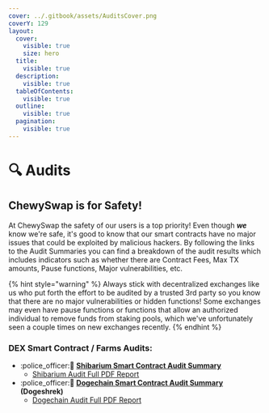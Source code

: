```yaml
---
cover: ../.gitbook/assets/AuditsCover.png
coverY: 129
layout:
  cover:
    visible: true
    size: hero
  title:
    visible: true
  description:
    visible: true
  tableOfContents:
    visible: true
  outline:
    visible: true
  pagination:
    visible: true
---
```


# 🔍 Audits

## ChewySwap is for Safety!

At ChewySwap the safety of our users is a top priority! Even though _**we**_ know we're safe, it's good to know that our smart contracts have no major issues that could be exploited by malicious hackers. By following the links to the Audit Summaries you can find a breakdown of the audit results which includes indicators such as whether there are Contract Fees, Max TX amounts, Pause functions, Major vulnerabilities, etc.&#x20;

{% hint style="warning" %}
Always stick with decentralized exchanges like us who put forth the effort to be audited by a trusted 3rd party so you know that there are no major vulnerabilities or hidden functions! Some exchanges may even have pause functions or functions that allow an authorized individual to remove funds from staking pools, which we've unfortunately seen a couple times on new exchanges recently.
{% endhint %}

### DEX Smart Contract / Farms Audits:

* :police\_officer::dog: [**Shibarium Smart Contract Audit Summary**](https://contractwolf.io/projects/chewyswap)
  * [Shibarium Audit Full PDF Report](https://github.com/ContractWolf/smart-contract-audits/blob/main/ContractWolf\_Audit\_ChewySwap\_DEX.pdf)
* :police\_officer::dog: [**Dogechain Smart Contract Audit Summary**](https://contractwolf.io/projects/dogeshrek) **(Dogeshrek)**
  * [Dogechain Audit Full PDF Report](https://github.com/ContractWolf/smart-contract-audits/blob/main/ContractWolf\_Audit\_DogeShrekDEX.pdf)

